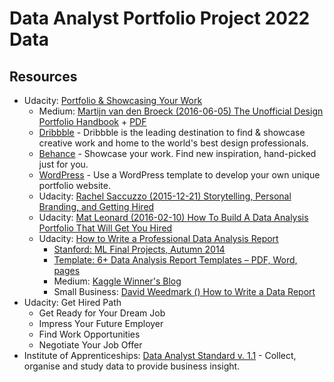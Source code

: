# Data Analyst Portfolio Project 2022 Data

## Resources
- Udacity: [Portfolio & Showcasing Your Work](https://career-resource-center.udacity.com/portfolio)
  -   Medium: [Martijn van den Broeck (2016-06-05) The Unofficial Design Portfolio Handbook](https://medium.com/portfolio-principles/the-unofficial-design-portfolio-handbook-674113391bc) + [PDF](http://www.martijnvandenbroeck.com/book.pdf)
  - [Dribbble](https://dribbble.com/) - Dribbble is the leading destination to find & showcase creative work and home to the world's best design professionals.
  - [Behance](https://www.behance.net/) - Showcase your work. Find new inspiration, hand-picked just for you.
  - [WordPress](https://wordpress.com/read) - Use a WordPress template to develop your own unique portfolio website.
  - Udacity: [Rachel Saccuzzo (2015-12-21) Storytelling, Personal Branding, and Getting Hired](https://www.udacity.com/blog/2015/12/storytelling-personal-branding-and-getting-hired.html)
  - Udacity: [Mat Leonard (2016-02-10) How To Build A Data Analysis Portfolio That Will Get You Hired](https://www.udacity.com/blog/2016/02/how-to-build-a-data-analysis-portfolio-that-will-get-you-hired.html)
  - Udacity: [How to Write a Professional Data Analysis Report](https://career-resource-center.udacity.com/portfolio/data-science-reports)
    - [Stanford: ML Final Projects, Autumn 2014](http://cs229.stanford.edu/projects2014.html)
    - [Template: 6+ Data Analysis Report Templates – PDF, Word, pages](https://www.template.net/business/report-templates/data-analysis-report-template/)
    - Medium: [Kaggle Winner's Blog](https://medium.com/kaggle-blog)
    - Small Business: [David Weedmark () How to Write a Data Report](https://smallbusiness.chron.com/write-data-report-61330.html)
- Udacity: Get Hired Path
  - Get Ready for Your Dream Job
  - Impress Your Future Employer
  - Find Work Opportunities
  - Negotiate Your Job Offer
- Institute of Apprenticeships: [Data Analyst Standard v. 1.1](https://www.instituteforapprenticeships.org/apprenticeship-standards/data-analyst-v1-1) - Collect, organise and study data to provide business insight.
